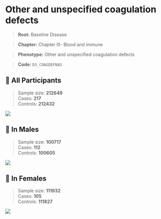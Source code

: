 # Other and unspecified coagulation defects

> **Root:** Baseline Disease  

> **Chapter:** Chapter III- Blood and immune  

> **Phenotype:** Other and unspecified coagulation defects  

> **Code:** `D3_COAGDEFNAS`

## 🧪 All Participants  
> Sample size: **212649**  
> Cases: **217**  
> Controls: **212432**
<img src="/Disease/Figures/ALL/Incidence/D3_COAGDEFNAS.png"/>
<CsvTable src="/Disease_Data/ALL/Incidence/COX_D3_COAGDEFNAS.csv" label="🔍 View full results" />

## 👨 In Males  
> Sample size: **100717**  
> Cases: **112**  
> Controls: **100605**
<img src="/Disease/Figures/Male/Incidence/D3_COAGDEFNAS.png"/>
<CsvTable src="/Disease_Data/Male/Incidence/COX_D3_COAGDEFNAS.csv" label="🔍 View full results" />

## 👩 In Females  
> Sample size: **111932**  
> Cases: **105**  
> Controls: **111827**
<img src="/Disease/Figures/Female/Incidence/D3_COAGDEFNAS.png"/>
<CsvTable src="/Disease_Data/Female/Incidence/COX_D3_COAGDEFNAS.csv" label="🔍 View full results" />
